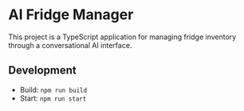 # AI Fridge Manager

This project is a TypeScript application for managing fridge inventory through a conversational AI interface.

## Development

- Build: `npm run build`
- Start: `npm run start`
